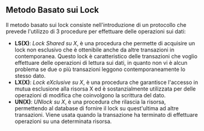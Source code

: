 ## Metodo Basato sui Lock
Il metodo basato sui lock consiste nell'introduzione di un protocollo che prevede l'utilizzo di 3 procedure per effettuare delle operazioni sui dati:
- **LS(X)**: *Lock Shared su X*, è una procedura che permette di acquisire un lock non esclusivo che è ottenibile anche da altre transazioni in contemporanea. Questo lock è caratteristico delle transazioni che voglio effettuare delle operazioni di lettura sui dati, in quanto non vi è alcun problema se due o più transazioni leggono contemporaneamente lo stesso dato.
- **LX(X)**: *Lock eXclusive su X*, è una procedura che garantisce l'accesso in mutua esclusione alla risorsa X ed è sostanzialmente utilizzata per delle operazioni di modifica che coinvolgono la scrittura del dato.
- **UN(X)**: *UNlock su X*, è una procedura che rilascia la risorsa, permettendo al database di fornire il lock su quest'ultima ad altre transazioni. Viene usata quando la transazione ha terminato di effettuare operazioni su una determinata risorsa.